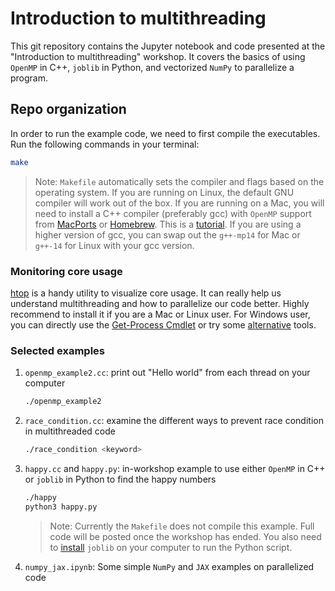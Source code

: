 # Introduction to multithreading
This git repository contains the Jupyter notebook and code presented at the "Introduction to multithreading" workshop. It covers the basics of using ```OpenMP``` in C++, ```joblib``` in Python, and vectorized ```NumPy``` to parallelize a program.

## Repo organization
In order to run the example code, we need to first compile the executables. Run the following commands in your terminal:
```sh
make
```
>Note: ```Makefile``` automatically sets the compiler and flags based on the operating system. If you are running on Linux, the default GNU compiler will work out of the box. If you are running on a Mac, you will need to install a C++ compiler (preferably gcc) with ```OpenMP``` support from [MacPorts](https://www.macports.org/) or [Homebrew](https://brew.sh/). This is a [tutorial](http://www.mathcancer.org/blog/setting-up-gcc-openmp-on-osx-homebrew-edition/). If you are using a higher version of gcc, you can swap out the ```g++-mp14``` for Mac or ```g++-14``` for Linux with your gcc version.

### Monitoring core usage
[htop](https://htop.dev/) is a handy utility to visualize core usage. It can really help us understand multithreading and how to parallelize our code better. Highly recommend to install it if you are a Mac or Linux user. For Windows user, you can directly use the [Get-Process Cmdlet](https://docs.microsoft.com/en-us/previous-versions/windows/it-pro/windows-powershell-1.0/ee176855(v=technet.10)?redirectedfrom=MSDN) or try some [alternative](https://technet.microsoft.com/en-us/sysinternals/bb842062) tools.

### Selected examples
1. ```openmp_example2.cc```: print out "Hello world" from each thread on your computer
   ```sh
   ./openmp_example2
   ```
2. ```race_condition.cc```: examine the different ways to prevent race condition in multithreaded code
   ```sh
   ./race_condition <keyword>
   ```
3. ```happy.cc``` and ```happy.py```: in-workshop example to use either ```OpenMP``` in C++ or ```joblib``` in Python to find the happy numbers
   ```sh
   ./happy
   python3 happy.py
   ```
   >Note: Currently the ```Makefile``` does not compile this example. Full code will be posted once the workshop has ended. You also need to [install](https://joblib.readthedocs.io/en/latest/installing.html) ```joblib``` on your computer to run the Python script.
4. ```numpy_jax.ipynb```: Some simple ```NumPy``` and ```JAX``` examples on parallelized code